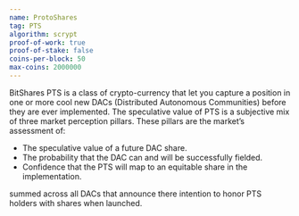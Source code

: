 ```yaml
---
name: ProtoShares
tag: PTS
algorithm: scrypt
proof-of-work: true
proof-of-stake: false
coins-per-block: 50
max-coins: 2000000
---
```


BitShares PTS is a class of crypto-currency that let you capture a position in
one or more cool new DACs (Distributed Autonomous Communities) before they are
ever implemented. The speculative value of PTS is a subjective mix of three
market perception pillars. These pillars are the market’s assessment of:

  - The speculative value of a future DAC share.
  - The probability that the DAC can and will be successfully fielded.
  - Confidence that the PTS will map to an equitable share in the
  implementation.

summed across all DACs that announce there intention to honor PTS holders with
shares when launched.